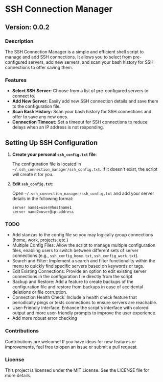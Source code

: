# SSH Connection Manager

## Version: 0.0.2

### Description

The SSH Connection Manager is a simple and efficient shell script to manage and add SSH connections. It allows you to select from pre-configured servers, add new servers, and scan your bash history for SSH connections to offer saving them.

### Features

- **Select SSH Server:** Choose from a list of pre-configured servers to connect to.
- **Add New Server:** Easily add new SSH connection details and save them to the configuration file.
- **Scan Bash History:** Scan your bash history for SSH connections and offer to save any new ones.
- **Connection Timeout:** Set a timeout for SSH connections to reduce delays when an IP address is not responding.


## Setting Up SSH Configuration

1. **Create your personal `ssh_config.txt` file**:

   The configuration file is located in `~/.ssh_connection_manager/ssh_config.txt`. If it doesn't exist, the script will create it for you.

2. **Edit `ssh_config.txt`**:

   Open `~/.ssh_connection_manager/ssh_config.txt` and add your server details in the following format:

   ```plaintext
   server name1=user@hostname1
   server name2=user@ip-address
   ```



### TODO
* Add stanzas to the config file so you may logically group connections (home, work, projects, etc.)
* Multiple Config Files: Allow the script to manage multiple configuration files, enabling users to switch between different sets of server connections (e.g., `ssh_config_home.txt`, `ssh_config_work.txt`).
* Search and Filter: Implement a search and filter functionality within the menu to quickly find specific servers based on keywords or tags.
* Edit Existing Connections: Provide an option to edit existing server connections in the configuration file directly from the script.
* Backup and Restore: Add a feature to create backups of the configuration file and restore from backups in case of accidental deletions or file corruption.
* Connection Health Check: Include a health check feature that periodically pings or tests connections to ensure servers are reachable.
* User-Friendly Interface: Enhance the script's interface with colored output and more user-friendly prompts to improve the user experience.
* Add more robust error checking


### Contributions

Contributions are welcome! If you have ideas for new features or improvements, feel free to open an issue or submit a pull request.

### License

This project is licensed under the MIT License. See the LICENSE file for more details.

